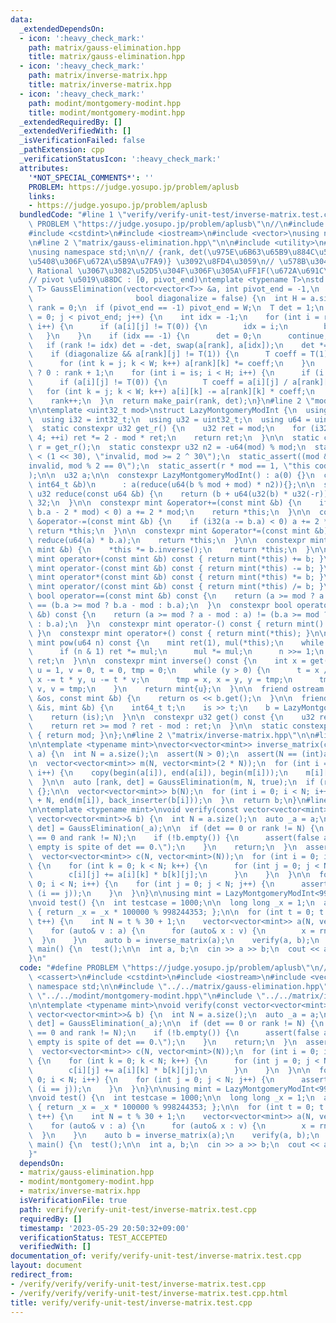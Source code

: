 ```yaml
---
data:
  _extendedDependsOn:
  - icon: ':heavy_check_mark:'
    path: matrix/gauss-elimination.hpp
    title: matrix/gauss-elimination.hpp
  - icon: ':heavy_check_mark:'
    path: matrix/inverse-matrix.hpp
    title: matrix/inverse-matrix.hpp
  - icon: ':heavy_check_mark:'
    path: modint/montgomery-modint.hpp
    title: modint/montgomery-modint.hpp
  _extendedRequiredBy: []
  _extendedVerifiedWith: []
  _isVerificationFailed: false
  _pathExtension: cpp
  _verificationStatusIcon: ':heavy_check_mark:'
  attributes:
    '*NOT_SPECIAL_COMMENTS*': ''
    PROBLEM: https://judge.yosupo.jp/problem/aplusb
    links:
    - https://judge.yosupo.jp/problem/aplusb
  bundledCode: "#line 1 \"verify/verify-unit-test/inverse-matrix.test.cpp\"\n#define\
    \ PROBLEM \"https://judge.yosupo.jp/problem/aplusb\"\n//\n#include <cassert>\n\
    #include <cstdint>\n#include <iostream>\n#include <vector>\nusing namespace std;\n\
    \n#line 2 \"matrix/gauss-elimination.hpp\"\n\n#include <utility>\n#line 5 \"matrix/gauss-elimination.hpp\"\
    \nusing namespace std;\n\n// {rank, det(\u975E\u6B63\u65B9\u884C\u5217\u306E\u5834\
    \u5408\u306F\u672A\u5B9A\u7FA9)} \u3092\u8FD4\u3059\n// \u578B\u304C double \u3084\
    \ Rational \u3067\u3082\u52D5\u304F\u306F\u305A\uFF1F(\u672A\u691C\u8A3C)\n//\n\
    // pivot \u5019\u88DC : [0, pivot_end)\ntemplate <typename T>\nstd::pair<int,\
    \ T> GaussElimination(vector<vector<T>> &a, int pivot_end = -1,\n            \
    \                       bool diagonalize = false) {\n  int H = a.size(), W = a[0].size(),\
    \ rank = 0;\n  if (pivot_end == -1) pivot_end = W;\n  T det = 1;\n  for (int j\
    \ = 0; j < pivot_end; j++) {\n    int idx = -1;\n    for (int i = rank; i < H;\
    \ i++) {\n      if (a[i][j] != T(0)) {\n        idx = i;\n        break;\n   \
    \   }\n    }\n    if (idx == -1) {\n      det = 0;\n      continue;\n    }\n \
    \   if (rank != idx) det = -det, swap(a[rank], a[idx]);\n    det *= a[rank][j];\n\
    \    if (diagonalize && a[rank][j] != T(1)) {\n      T coeff = T(1) / a[rank][j];\n\
    \      for (int k = j; k < W; k++) a[rank][k] *= coeff;\n    }\n    int is = diagonalize\
    \ ? 0 : rank + 1;\n    for (int i = is; i < H; i++) {\n      if (i == rank) continue;\n\
    \      if (a[i][j] != T(0)) {\n        T coeff = a[i][j] / a[rank][j];\n     \
    \   for (int k = j; k < W; k++) a[i][k] -= a[rank][k] * coeff;\n      }\n    }\n\
    \    rank++;\n  }\n  return make_pair(rank, det);\n}\n#line 2 \"modint/montgomery-modint.hpp\"\
    \n\ntemplate <uint32_t mod>\nstruct LazyMontgomeryModInt {\n  using mint = LazyMontgomeryModInt;\n\
    \  using i32 = int32_t;\n  using u32 = uint32_t;\n  using u64 = uint64_t;\n\n\
    \  static constexpr u32 get_r() {\n    u32 ret = mod;\n    for (i32 i = 0; i <\
    \ 4; ++i) ret *= 2 - mod * ret;\n    return ret;\n  }\n\n  static constexpr u32\
    \ r = get_r();\n  static constexpr u32 n2 = -u64(mod) % mod;\n  static_assert(mod\
    \ < (1 << 30), \"invalid, mod >= 2 ^ 30\");\n  static_assert((mod & 1) == 1, \"\
    invalid, mod % 2 == 0\");\n  static_assert(r * mod == 1, \"this code has bugs.\"\
    );\n\n  u32 a;\n\n  constexpr LazyMontgomeryModInt() : a(0) {}\n  constexpr LazyMontgomeryModInt(const\
    \ int64_t &b)\n      : a(reduce(u64(b % mod + mod) * n2)){};\n\n  static constexpr\
    \ u32 reduce(const u64 &b) {\n    return (b + u64(u32(b) * u32(-r)) * mod) >>\
    \ 32;\n  }\n\n  constexpr mint &operator+=(const mint &b) {\n    if (i32(a +=\
    \ b.a - 2 * mod) < 0) a += 2 * mod;\n    return *this;\n  }\n\n  constexpr mint\
    \ &operator-=(const mint &b) {\n    if (i32(a -= b.a) < 0) a += 2 * mod;\n   \
    \ return *this;\n  }\n\n  constexpr mint &operator*=(const mint &b) {\n    a =\
    \ reduce(u64(a) * b.a);\n    return *this;\n  }\n\n  constexpr mint &operator/=(const\
    \ mint &b) {\n    *this *= b.inverse();\n    return *this;\n  }\n\n  constexpr\
    \ mint operator+(const mint &b) const { return mint(*this) += b; }\n  constexpr\
    \ mint operator-(const mint &b) const { return mint(*this) -= b; }\n  constexpr\
    \ mint operator*(const mint &b) const { return mint(*this) *= b; }\n  constexpr\
    \ mint operator/(const mint &b) const { return mint(*this) /= b; }\n  constexpr\
    \ bool operator==(const mint &b) const {\n    return (a >= mod ? a - mod : a)\
    \ == (b.a >= mod ? b.a - mod : b.a);\n  }\n  constexpr bool operator!=(const mint\
    \ &b) const {\n    return (a >= mod ? a - mod : a) != (b.a >= mod ? b.a - mod\
    \ : b.a);\n  }\n  constexpr mint operator-() const { return mint() - mint(*this);\
    \ }\n  constexpr mint operator+() const { return mint(*this); }\n\n  constexpr\
    \ mint pow(u64 n) const {\n    mint ret(1), mul(*this);\n    while (n > 0) {\n\
    \      if (n & 1) ret *= mul;\n      mul *= mul;\n      n >>= 1;\n    }\n    return\
    \ ret;\n  }\n\n  constexpr mint inverse() const {\n    int x = get(), y = mod,\
    \ u = 1, v = 0, t = 0, tmp = 0;\n    while (y > 0) {\n      t = x / y;\n     \
    \ x -= t * y, u -= t * v;\n      tmp = x, x = y, y = tmp;\n      tmp = u, u =\
    \ v, v = tmp;\n    }\n    return mint{u};\n  }\n\n  friend ostream &operator<<(ostream\
    \ &os, const mint &b) {\n    return os << b.get();\n  }\n\n  friend istream &operator>>(istream\
    \ &is, mint &b) {\n    int64_t t;\n    is >> t;\n    b = LazyMontgomeryModInt<mod>(t);\n\
    \    return (is);\n  }\n\n  constexpr u32 get() const {\n    u32 ret = reduce(a);\n\
    \    return ret >= mod ? ret - mod : ret;\n  }\n\n  static constexpr u32 get_mod()\
    \ { return mod; }\n};\n#line 2 \"matrix/inverse-matrix.hpp\"\n\n#line 4 \"matrix/inverse-matrix.hpp\"\
    \n\ntemplate <typename mint>\nvector<vector<mint>> inverse_matrix(const vector<vector<mint>>&\
    \ a) {\n  int N = a.size();\n  assert(N > 0);\n  assert(N == (int)a[0].size());\n\
    \n  vector<vector<mint>> m(N, vector<mint>(2 * N));\n  for (int i = 0; i < N;\
    \ i++) {\n    copy(begin(a[i]), end(a[i]), begin(m[i]));\n    m[i][N + i] = 1;\n\
    \  }\n\n  auto [rank, det] = GaussElimination(m, N, true);\n  if (rank != N) return\
    \ {};\n\n  vector<vector<mint>> b(N);\n  for (int i = 0; i < N; i++) {\n    copy(begin(m[i])\
    \ + N, end(m[i]), back_inserter(b[i]));\n  }\n  return b;\n}\n#line 12 \"verify/verify-unit-test/inverse-matrix.test.cpp\"\
    \n\ntemplate <typename mint>\nvoid verify(const vector<vector<mint>>& a, const\
    \ vector<vector<mint>>& b) {\n  int N = a.size();\n  auto _a = a;\n  auto [rank,\
    \ det] = GaussElimination(_a);\n\n  if (det == 0 or rank != N) {\n    assert(det\
    \ == 0 and rank != N);\n    if (!b.empty()) {\n      assert(false and \"b is not\
    \ empty is spite of det == 0.\");\n    }\n    return;\n  }\n  assert(!b.empty());\n\
    \  vector<vector<mint>> c(N, vector<mint>(N));\n  for (int i = 0; i < N; i++)\
    \ {\n    for (int k = 0; k < N; k++) {\n      for (int j = 0; j < N; j++) {\n\
    \        c[i][j] += a[i][k] * b[k][j];\n      }\n    }\n  }\n\n  for (int i =\
    \ 0; i < N; i++) {\n    for (int j = 0; j < N; j++) {\n      assert(c[i][j] ==\
    \ (i == j));\n    }\n  }\n}\n\nusing mint = LazyMontgomeryModInt<998244353>;\n\
    \nvoid test() {\n  int testcase = 1000;\n\n  long long _x = 1;\n  auto rng = [&]()\
    \ { return _x = _x * 100000 % 998244353; };\n\n  for (int t = 0; t < testcase;\
    \ t++) {\n    int N = t % 30 + 1;\n    vector<vector<mint>> a(N, vector<mint>(N));\n\
    \    for (auto& v : a) {\n      for (auto& x : v) {\n        x = rng();\n    \
    \  }\n    }\n    auto b = inverse_matrix(a);\n    verify(a, b);\n  }\n}\n\nint\
    \ main() {\n  test();\n\n  int a, b;\n  cin >> a >> b;\n  cout << a + b << endl;\n\
    }\n"
  code: "#define PROBLEM \"https://judge.yosupo.jp/problem/aplusb\"\n//\n#include\
    \ <cassert>\n#include <cstdint>\n#include <iostream>\n#include <vector>\nusing\
    \ namespace std;\n\n#include \"../../matrix/gauss-elimination.hpp\"\n#include\
    \ \"../../modint/montgomery-modint.hpp\"\n#include \"../../matrix/inverse-matrix.hpp\"\
    \n\ntemplate <typename mint>\nvoid verify(const vector<vector<mint>>& a, const\
    \ vector<vector<mint>>& b) {\n  int N = a.size();\n  auto _a = a;\n  auto [rank,\
    \ det] = GaussElimination(_a);\n\n  if (det == 0 or rank != N) {\n    assert(det\
    \ == 0 and rank != N);\n    if (!b.empty()) {\n      assert(false and \"b is not\
    \ empty is spite of det == 0.\");\n    }\n    return;\n  }\n  assert(!b.empty());\n\
    \  vector<vector<mint>> c(N, vector<mint>(N));\n  for (int i = 0; i < N; i++)\
    \ {\n    for (int k = 0; k < N; k++) {\n      for (int j = 0; j < N; j++) {\n\
    \        c[i][j] += a[i][k] * b[k][j];\n      }\n    }\n  }\n\n  for (int i =\
    \ 0; i < N; i++) {\n    for (int j = 0; j < N; j++) {\n      assert(c[i][j] ==\
    \ (i == j));\n    }\n  }\n}\n\nusing mint = LazyMontgomeryModInt<998244353>;\n\
    \nvoid test() {\n  int testcase = 1000;\n\n  long long _x = 1;\n  auto rng = [&]()\
    \ { return _x = _x * 100000 % 998244353; };\n\n  for (int t = 0; t < testcase;\
    \ t++) {\n    int N = t % 30 + 1;\n    vector<vector<mint>> a(N, vector<mint>(N));\n\
    \    for (auto& v : a) {\n      for (auto& x : v) {\n        x = rng();\n    \
    \  }\n    }\n    auto b = inverse_matrix(a);\n    verify(a, b);\n  }\n}\n\nint\
    \ main() {\n  test();\n\n  int a, b;\n  cin >> a >> b;\n  cout << a + b << endl;\n\
    }"
  dependsOn:
  - matrix/gauss-elimination.hpp
  - modint/montgomery-modint.hpp
  - matrix/inverse-matrix.hpp
  isVerificationFile: true
  path: verify/verify-unit-test/inverse-matrix.test.cpp
  requiredBy: []
  timestamp: '2023-05-29 20:50:32+09:00'
  verificationStatus: TEST_ACCEPTED
  verifiedWith: []
documentation_of: verify/verify-unit-test/inverse-matrix.test.cpp
layout: document
redirect_from:
- /verify/verify/verify-unit-test/inverse-matrix.test.cpp
- /verify/verify/verify-unit-test/inverse-matrix.test.cpp.html
title: verify/verify-unit-test/inverse-matrix.test.cpp
---
```

